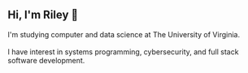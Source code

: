 ## Hi, I'm Riley 👋
I'm studying computer and data science at The University of Virginia.
<br>
<br>
I have interest in systems programming, cybersecurity, and full stack software development.



<!---
nfletcher27/nfletcher27 is a ✨ special ✨ repository because its `README.md` (this file) appears on your GitHub profile.
You can click the Preview link to take a look at your changes.
--->
